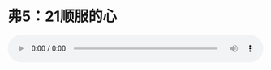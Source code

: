 # 弗5：21顺服的心

<audio style="width: 100%;" preload="false" controls controlslist="nodownload"><source src="http://file.simai.life/audio/mp3/old/12225.mp3" type="audio/mpeg">Your browser does not support the audio element.</audio>


